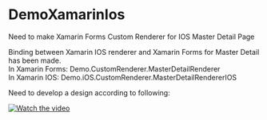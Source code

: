 # DemoXamarinIos
Need to make Xamarin Forms Custom Renderer for IOS Master Detail Page

Binding between Xamarin IOS renderer and Xamarin Forms for Master Detail has been made.\
In Xamarin Forms: Demo.CustomRenderer.MasterDetailRenderer\
In Xamarin IOS: Demo.iOS.CustomRenderer.MasterDetailRendererIOS

Need to develop a design according to following:

[![Watch the video](https://am3pap004files.storage.live.com/y4m6M3bFx4U8FiLkQN1xpgozoiCVG-eyfOaoPTnibseEiN4i6dsWBYzjwBQesAVqmmlaOD_qJuRKwZ_crFaZ7CfriVEJhf4W5k3vmXtTGWUTFwp6NISyWYlnwE7NjqA2Gs2j1VMJCz8k5te5cfM-XJib54eG2PDN9mGmFpdb0aHVHxGyHIbL2lIdRYaUtDCzzZX1PcBtOtNCIMg5veCpFldiQ/infoimg.png?psid=1&width=418&height=619)](https://1drv.ms/v/s!AoFugjv6L8Ka0GzCU6RDv0EMWxsa)
